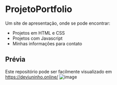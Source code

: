 # ProjetoPortfolio
 Um site de apresentação, onde se pode encontrar:
 

 - Projetos em HTML e CSS
 - Projetos com Javascript
 - Minhas informações para contato

## Prévia
Este repositório pode ser facilmente visualizado em https://devjuninho.online/
![image](https://github.com/JosivaldoS/ProjetoPortfolio/assets/77576339/e88b66ee-206f-4d1d-bffa-614d33e4f41a)
